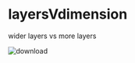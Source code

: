 # layersVdimension
wider layers vs more layers

![download](https://github.com/VatsaDev/layersVdimension/assets/71975550/7f536ce6-7ca4-4a47-8e97-23adef0c88d3)
